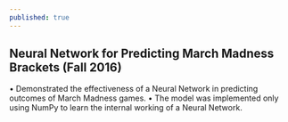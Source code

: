 ```yaml
---
published: true
---
```

## Neural Network for Predicting March Madness Brackets (Fall 2016)

•	Demonstrated the effectiveness of a Neural Network in predicting outcomes of March Madness games.
•	The model was implemented only using NumPy to learn the internal working of a Neural Network.
